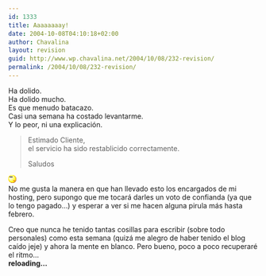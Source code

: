 ```yaml
---
id: 1333
title: Aaaaaaaay!
date: 2004-10-08T04:10:18+02:00
author: Chavalina
layout: revision
guid: http://www.wp.chavalina.net/2004/10/08/232-revision/
permalink: /2004/10/08/232-revision/
---
```

Ha dolido.  
Ha dolido mucho.  
Es que menudo batacazo.  
Casi una semana ha costado levantarme.  
Y lo peor, ni una explicación.

> Estimado Cliente,  
> el servicio ha sido restablicido correctamente.
> 
> Saludos

![emo](/imagenes/emoticonos/pensativo.gif)  
No me gusta la manera en que han llevado esto los encargados de mi hosting, pero supongo que me tocará darles un voto de confianda (ya que lo tengo pagado…) y esperar a ver si me hacen alguna pirula más hasta febrero.

Creo que nunca he tenido tantas cosillas para escribir (sobre todo personales) como esta semana (quizá me alegro de haber tenido el blog ca&iacute;do jeje) y ahora la mente en blanco. Pero bueno, poco a poco recuperaré el ritmo…  
**reloading…**
